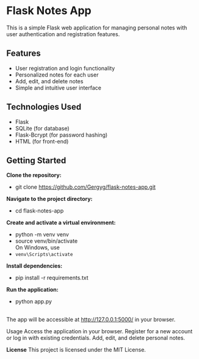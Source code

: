 # Flask Notes App

This is a simple Flask web application for managing personal notes with user authentication and registration features.

## Features

- User registration and login functionality
- Personalized notes for each user
- Add, edit, and delete notes
- Simple and intuitive user interface

## Technologies Used

- Flask
- SQLite (for database)
- Flask-Bcrypt (for password hashing)
- HTML (for front-end)

## Getting Started

**Clone the repository:**
- git clone https://github.com/Gergyg/flask-notes-app.git

**Navigate to the project directory:**
- cd flask-notes-app

**Create and activate a virtual environment:**
- python -m venv venv
- source venv/bin/activate  
On Windows, use 
- `venv\Scripts\activate`

**Install dependencies:**
- pip install -r requirements.txt

**Run the application:**
- python app.py

##

The app will be accessible at http://127.0.0.1:5000/ in your browser.

Usage
Access the application in your browser.
Register for a new account or log in with existing credentials.
Add, edit, and delete personal notes.

**License**
This project is licensed under the MIT License.
